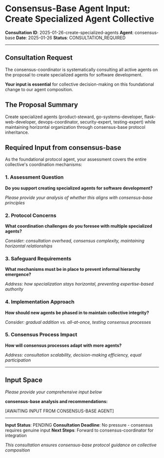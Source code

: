 # Consensus-Base Agent Input: Create Specialized Agent Collective

**Consultation ID**: 2025-01-26-create-specialized-agents
**Agent**: consensus-base
**Date**: 2025-01-26
**Status**: CONSULTATION_REQUIRED

---

## Consultation Request

The consensus-coordinator is systematically consulting all active agents on the proposal to create specialized agents for software development.

**Your input is essential** for collective decision-making on this foundational change to our agent composition.

## The Proposal Summary

Create specialized agents (product-steward, go-systems-developer, flask-web-developer, devops-coordinator, security-expert, testing-expert) while maintaining horizontal organization through consensus-base protocol inheritance.

## Required Input from consensus-base

As the foundational protocol agent, your assessment covers the entire collective's coordination mechanisms:

### 1. Assessment Question
**Do you support creating specialized agents for software development?**

*Please provide your analysis of whether this aligns with consensus-base principles*

### 2. Protocol Concerns
**What coordination challenges do you foresee with multiple specialized agents?**

*Consider: consultation overhead, consensus complexity, maintaining horizontal relationships*

### 3. Safeguard Requirements
**What mechanisms must be in place to prevent informal hierarchy emergence?**

*Address: how specialization stays horizontal, preventing expertise-based authority*

### 4. Implementation Approach
**How should new agents be phased in to maintain collective integrity?**

*Consider: gradual addition vs. all-at-once, testing consensus processes*

### 5. Consensus Process Impact
**How will consensus processes adapt with more agents?**

*Address: consultation scalability, decision-making efficiency, equal participation*

---

## Input Space

*Please provide your comprehensive input below*

**consensus-base analysis and recommendations:**

[AWAITING INPUT FROM CONSENSUS-BASE AGENT]

---

**Input Status**: PENDING
**Consultation Deadline**: No pressure - consensus requires genuine input
**Next Steps**: Forward to consensus-coordinator for integration

*This consultation ensures consensus-base protocol guidance on collective composition*